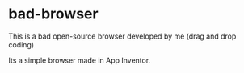 # bad-browser
This is a bad open-source browser developed by me (drag and drop coding)





Its a simple browser made in App Inventor.
